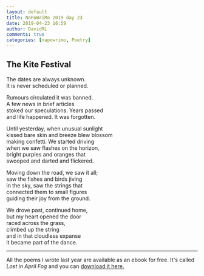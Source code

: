 ```yaml
---  
layout: default  
title: NaPoWriMo 2019 day 23  
date: 2019-04-23 16:59  
author: DavidRL  
comments: true  
categories: [napowrimo, Poetry]  
---  
```

<!-- wp:heading -->  
<h2>The Kite Festival</h2>  
<!-- /wp:heading -->  

<!-- wp:paragraph -->  
<p>The dates are always unknown.<br />  
It is never scheduled or planned.</p>  
<!-- /wp:paragraph -->  

<!-- wp:paragraph -->  
<p>Rumours circulated it was banned.<br />  
A few news in brief articles <br />  
stoked our speculations. Years passed<br />  
and life happened. It was forgotten.</p>  
<!-- /wp:paragraph -->  

<!-- wp:paragraph -->  
<p>Until yesterday, when unusual sunlight<br />  
kissed bare skin and breeze blew blossom<br />  
making confetti. We started driving<br />  
when we saw flashes on the horizon,<br />  
bright purples and oranges that<br />  
swooped and darted and flickered.</p>  
<!-- /wp:paragraph -->  

<!-- wp:paragraph -->  
<p>Moving down the road, we saw it all;<br /> saw the fishes and birds jiving<br /> in the sky, saw the strings that <br /> connected them to small figures<br /> guiding their joy from the ground.</p>  
<!-- /wp:paragraph -->  

<!-- wp:paragraph -->  
<p>We drove past, continued home,<br />  
but my heart opened the door<br />  
raced across the grass,<br />  
climbed up the string<br />  
and in that cloudless expanse<br />  
it became part of the dance.</p>  
<!-- /wp:paragraph -->  
<hr>

<p>All the poems I wrote last year are available as an ebook for free. It's called <em>Lost in April Fog </em>and you can <a href="/aprilfog/">download it here. </a></p>  
